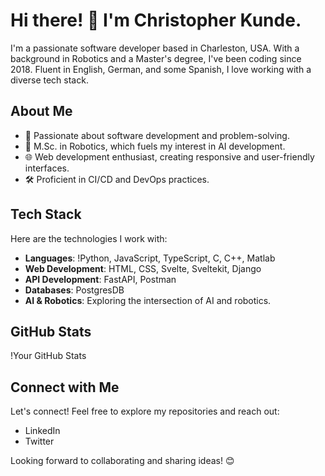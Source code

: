 # Hi there! 👋 I'm Christopher Kunde.

I'm a passionate software developer based in Charleston, USA. With a background in Robotics and a Master's degree, I've been coding since 2018. Fluent in English, German, and some Spanish, I love working with a diverse tech stack.

## About Me
- 🚀 Passionate about software development and problem-solving.
- 🤖 M.Sc. in Robotics, which fuels my interest in AI development.
- 🌐 Web development enthusiast, creating responsive and user-friendly interfaces.
- 🛠️ Proficient in CI/CD and DevOps practices.

## Tech Stack
Here are the technologies I work with:

- **Languages**: !Python, JavaScript, TypeScript, C, C++, Matlab
- **Web Development**: HTML, CSS, Svelte, Sveltekit, Django
- **API Development**: FastAPI, Postman
- **Databases**: PostgresDB
- **AI & Robotics**: Exploring the intersection of AI and robotics.

## GitHub Stats
!Your GitHub Stats

## Connect with Me
Let's connect! Feel free to explore my repositories and reach out:

- LinkedIn
- Twitter

Looking forward to collaborating and sharing ideas! 😊

